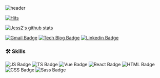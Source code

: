 ![header](https://capsule-render.vercel.app/api?type=soft&color=ffd500&height=150&section=header&text=👩🏻‍💻Jess2&fontSize=50&animation=twinkling)

[![Hits](https://hits.seeyoufarm.com/api/count/incr/badge.svg?url=https%3A%2F%2Fgithub.com%2FJESS2&count_bg=%2379C83D&title_bg=%23555555&icon=&icon_color=%23E7E7E7&title=hits&edge_flat=false)](https://hits.seeyoufarm.com)

[![Jess2's github stats](https://github-readme-stats.vercel.app/api?username=JESS2&theme=gruvbox&show_icons=true)](https://github.com/JESS2/github-readme-stats)

[![Gmail Badge](https://img.shields.io/badge/Gmail-d14836?style=flat-square&logo=Gmail&logoColor=white&link=mailto:jess2.developer@gmail.com)](mailto:jess2.developer@gmail.com)
[![Tech Blog Badge](http://img.shields.io/badge/-Tech%20blog-black?style=flat-square&logo=github&link=https://jess2.xyz)](https://jess2.xyz)
[![Linkedin Badge](https://img.shields.io/badge/-LinkedIn-blue?style=flat-square&logo=Linkedin&logoColor=white&link=https://www.linkedin.com/in/devsoyeonjung/)](https://www.linkedin.com/in/devsoyeonjung/)

### 🛠 Skills
![JS Badge](http://img.shields.io/badge/-JavaScript-f7df1e?style=flat-square&logo=javascript&logoColor=white)
![TS Badge](http://img.shields.io/badge/-TypeScript-3178c6?style=flat-square&logo=typescript&logoColor=white)
![Vue Badge](http://img.shields.io/badge/-Vue.js-4ec18d?style=flat-square&logo=vuedotjs&logoColor=white)
![React Badge](http://img.shields.io/badge/-React.js-61dafb?style=flat-square&logo=react&logoColor=white)
![HTML Badge](http://img.shields.io/badge/-HTML5-FF5733?style=flat-square&logo=html5&logoColor=white)
![CSS Badge](http://img.shields.io/badge/-CSS3-096eb1?style=flat-square&logo=css3&logoColor=white)
![Sass Badge](http://img.shields.io/badge/-Sass-CC6699?style=flat-square&logo=sass&logoColor=white)
